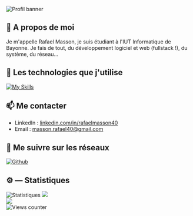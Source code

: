 ![Profil banner](https://github-widgetbox.vercel.app/api/profile?username=masson-rafael&data=followers,repositories,stars,commits)

## 👋 A propos de moi

Je m'appelle Rafael Masson, je suis étudiant à l'IUT Informatique de Bayonne. Je fais de tout, du développement logiciel et web (fullstack !), du système, du réseau...

## 🔧 Les technologies que j'utilise

[![My Skills](https://skillicons.dev/icons?i=js,ts,html,css,bootstrap,angular,docker,php,laravel,git,github,mysql,py,c,cpp,java,qt,bash,ubuntu,debian)](https://skillicons.dev)

## 📫 Me contacter

- LinkedIn : [linkedin.com/in/rafaelmasson40](https://www.linkedin.com/in/rafaelmasson40)
- Email : [masson.rafael40@gmail.com](mailto:masson.rafael40@gmail.com)

## 🎈 Me suivre sur les réseaux

[![Github](https://img.shields.io/github/followers/masson-rafael?color=black&label=follow%20me&logo=Github&style=for-the-badge)](https://github.com/masson-rafael/)

## ⚙️ — Statistiques

![Statistiques](https://github-readme-stats.vercel.app/api?username=masson-rafael&show_icons=true&hide_border=true&count_private=true&theme=monokai)
![](https://github-readme-streak-stats.herokuapp.com/?user=masson-rafael&theme=monokai&hide_border=true)<br/>
![](https://github-readme-stats.vercel.app/api/top-langs/?username=masson-rafael&theme=monokai&hide_border=true&include_all_commits=false&count_private=true&layout=compact)<br/>
<img title="Views counter" src="https://profile-counter.glitch.me/masson-rafael/count.svg" />
